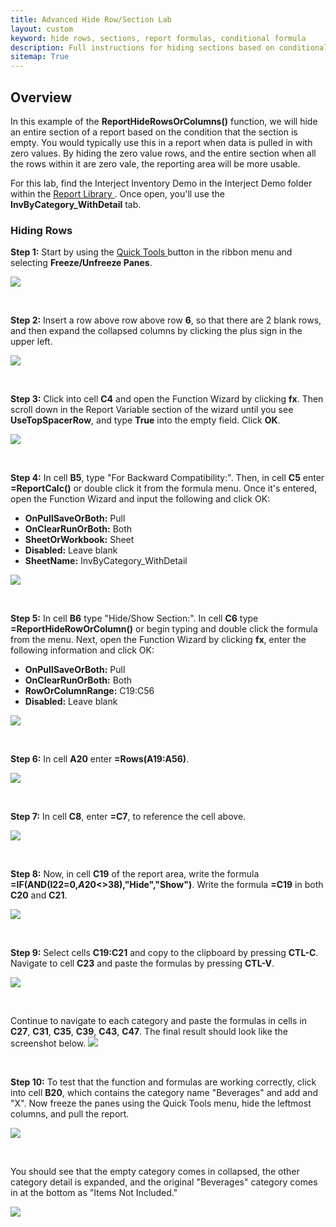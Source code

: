```yaml
---
title: Advanced Hide Row/Section Lab
layout: custom 
keyword: hide rows, sections, report formulas, conditional formula
description: Full instructions for hiding sections based on conditional values
sitemap: True
---
```


##  **Overview**

In this example of the **ReportHideRowsOrColumns()** function, we will hide an entire section of a report based on the condition that the section is empty. You would typically use this in a report when data is pulled in with zero values. By hiding the zero value rows, and the entire section when all the rows within it are zero vale, the reporting area will be more usable. 

For this lab, find the Interject Inventory Demo in the Interject Demo folder within the [ Report Library ](/wAbout/Report-Library-Basics.html). Once open, you'll use the **InvByCategory_WithDetail** tab.


###  **Hiding Rows**

**Step 1:** Start by using the [ Quick Tools ](/wPortal/INTERJECT-Ribbon-Menu-Items.html) button in the ribbon menu and selecting **Freeze/Unfreeze Panes**.

![](/images/L-Create-AdvancedHideRow/AdvanceRowHide1.png)

<br> 

**Step 2:** Insert a row above row above row **6**, so that there are 2 blank rows, and then expand the collapsed columns by clicking the plus sign in the upper left.

![](/images/L-Create-AdvancedHideRow/AdvanceRowHide2.png)

<br>

**Step 3:** Click into cell **C4** and open the Function Wizard by clicking **fx**. Then scroll down in the Report Variable section of the wizard until you see **UseTopSpacerRow**, and type **True** into the empty field. Click **OK**.

![](/images/L-Create-AdvancedHideRow/AdvanceRowHide3.png)

<br>

**Step 4:** In cell **B5**, type "For Backward Compatibility:". Then, in cell **C5** enter **=ReportCalc()** or double click it from the formula menu. Once it's entered, open the Function Wizard and input the following and click OK:
- **OnPullSaveOrBoth:** Pull
- **OnClearRunOrBoth:** Both
- **SheetOrWorkbook:** Sheet
- **Disabled:** Leave blank
- **SheetName:** InvByCategory_WithDetail

![](/images/L-Create-AdvancedHideRow/AdvanceRowHide4.png)

<br>

**Step 5:** In cell **B6** type "Hide/Show Section:". In cell **C6** type **=ReportHideRowOrColumn()** or begin typing and double click the formula from the menu. Next, open the Function Wizard by clicking **fx**, enter the following information and click OK:
- **OnPullSaveOrBoth:** Pull
- **OnClearRunOrBoth:** Both
- **RowOrColumnRange:** C19:C56
- **Disabled:** Leave blank

![](/images/L-Create-AdvancedHideRow/AdvanceRowHide5.png)

<br>

**Step 6:** In cell **A20** enter **=Rows(A19:A56)**.

![](/images/L-Create-AdvancedHideRow/AdvanceRowHide6.png)

<br>

**Step 7:** In cell **C8**, enter **=C7**, to reference the cell above.

![](/images/L-Create-AdvancedHideRow/AdvanceRowHide7.png)

<br>

**Step 8:** Now, in cell **C19** of the report area, write the formula **=IF(AND(I22=0,$A$20<>38),"Hide","Show")**. Write the formula **=C19** in both **C20** and **C21**.

![](/images/L-Create-AdvancedHideRow/AdvanceRowHide8.png)

<br>

**Step 9:** Select cells **C19:C21** and copy to the clipboard by pressing **CTL-C**. Navigate to cell **C23** and paste the formulas by pressing **CTL-V**.

![](/images/L-Create-AdvancedHideRow/AdvanceRowHide9.png)

<br>

Continue to navigate to each category and paste the formulas in cells in **C27**, **C31**, **C35**, **C39**, **C43**, **C47**. The final result should look like the screenshot below.
![](/images/L-Create-AdvancedHideRow/AdvanceRowHide10.png)

<br>

**Step 10:** To test that the function and formulas are working correctly, click into cell **B20**, which contains the category name "Beverages" and add and "X". Now freeze the panes using the Quick Tools menu, hide the leftmost columns, and pull the report.

![](/images/L-Create-AdvancedHideRow/AdvanceRowHide13.png)

<br>

You should see that the empty category comes in collapsed, the other category detail is expanded, and the original "Beverages" category comes in at the bottom as "Items Not Included."

![](/images/L-Create-AdvancedHideRow/AdvanceRowHide14.png)
